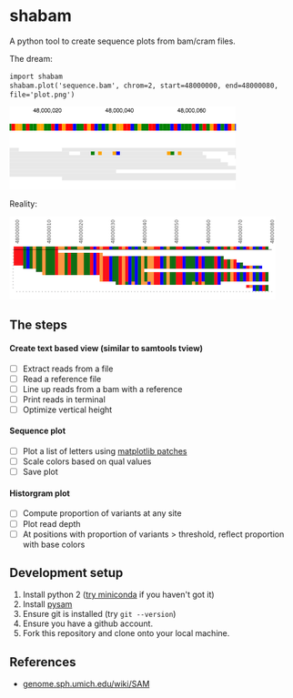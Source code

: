 # shabam
A python tool to create sequence plots from bam/cram files.

The dream:

```
import shabam
shabam.plot('sequence.bam', chrom=2, start=48000000, end=48000080, file='plot.png')
```

![The dream](/dream.png?raw=true)

Reality:

![Reality](/reality.png?raw=true)

## The steps

#### Create text based view (similar to samtools tview)
- [ ] Extract reads from a file
- [ ] Read a reference file
- [ ] Line up reads from a bam with a reference
- [ ] Print reads in terminal
- [ ] Optimize vertical height

#### Sequence plot
- [ ] Plot a list of letters using [matplotlib patches](http://matplotlib.org/api/patches_api.html)
- [ ] Scale colors based on qual values
- [ ] Save plot

#### Historgram plot
- [ ] Compute proportion of variants at any site
- [ ] Plot read depth
- [ ] At positions with proportion of variants > threshold, reflect proportion with base colors

## Development setup
1. Install python 2 ([try miniconda](http://conda.pydata.org/miniconda.html) if you haven't got it)
2. Install [pysam](https://github.com/pysam-developers/pysam/)
3. Ensure git is installed (try `git --version`)
4. Ensure you have a github account.
5. Fork this repository and clone onto your local machine.

## References
- [genome.sph.umich.edu/wiki/SAM](http://genome.sph.umich.edu/wiki/SAM)

